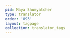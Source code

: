 ```yaml
---
pid: Maya Shumyatcher
type: translator
order: '093'
layout: tagpage
collection: translator_tags
---
```

